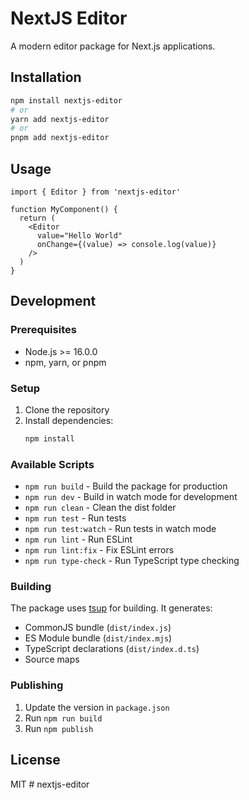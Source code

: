 # NextJS Editor

A modern editor package for Next.js applications.

## Installation

```bash
npm install nextjs-editor
# or
yarn add nextjs-editor
# or
pnpm add nextjs-editor
```

## Usage

```tsx
import { Editor } from 'nextjs-editor'

function MyComponent() {
  return (
    <Editor
      value="Hello World"
      onChange={(value) => console.log(value)}
    />
  )
}
```

## Development

### Prerequisites

- Node.js >= 16.0.0
- npm, yarn, or pnpm

### Setup

1. Clone the repository
2. Install dependencies:
   ```bash
   npm install
   ```

### Available Scripts

- `npm run build` - Build the package for production
- `npm run dev` - Build in watch mode for development
- `npm run clean` - Clean the dist folder
- `npm run test` - Run tests
- `npm run test:watch` - Run tests in watch mode
- `npm run lint` - Run ESLint
- `npm run lint:fix` - Fix ESLint errors
- `npm run type-check` - Run TypeScript type checking

### Building

The package uses [tsup](https://github.com/egoist/tsup) for building. It generates:

- CommonJS bundle (`dist/index.js`)
- ES Module bundle (`dist/index.mjs`)
- TypeScript declarations (`dist/index.d.ts`)
- Source maps

### Publishing

1. Update the version in `package.json`
2. Run `npm run build`
3. Run `npm publish`

## License

MIT #   n e x t j s - e d i t o r  
 